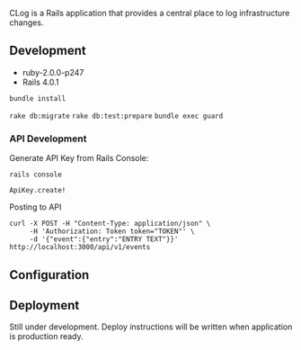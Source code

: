 
CLog is a Rails application that provides a central place to log
infrastructure changes.

## Development

* ruby-2.0.0-p247
* Rails 4.0.1

`bundle install`

`rake db:migrate`
`rake db:test:prepare` 
`bundle exec guard`

### API Development

Generate API Key from Rails Console:

```
rails console

ApiKey.create!
```

Posting to API
```
curl -X POST -H "Content-Type: application/json" \
     -H 'Authorization: Token token="TOKEN"' \
     -d '{"event":{"entry":"ENTRY TEXT"}}' http://localhost:3000/api/v1/events
```

## Configuration

## Deployment

Still under development. Deploy instructions will be written when
application is production ready.
